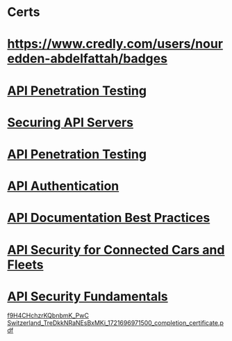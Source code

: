 # Certs

# https://www.credly.com/users/nouredden-abdelfattah/badges

# [API Penetration Testing](https://github.com/user-attachments/files/15520283/APIsecCourseCertificate20240531-8-y3zf5i.pdf)
# [Securing API Servers](https://github.com/user-attachments/files/15520289/APIsecCourseCertificate20240531-8-l9ro75.pdf)
# [API Penetration Testing](https://github.com/user-attachments/files/15520288/APIsecCourseCertificate20240531-8-5werm6.pdf)
# [API Authentication](https://github.com/user-attachments/files/15520287/APIsecCourseCertificate20240531-8-3ptm0l.pdf)
# [API Documentation Best Practices](https://github.com/user-attachments/files/15520286/APIsecCourseCertificate20240530-8-e798lg.pdf)
# [API Security for Connected Cars and Fleets](https://github.com/user-attachments/files/15520285/APIsecCourseCertificate20240530-8-e4d1as.pdf)
# [API Security Fundamentals](https://github.com/user-attachments/files/15520284/APIsecCourseCertificate20240529-8-771303.pdf)


[f9H4CHchzrKQbnbmK_PwC Switzerland_TreDkkNRaNEsBxMKi_1721696971500_completion_certificate.pdf](https://github.com/user-attachments/files/16341946/f9H4CHchzrKQbnbmK_PwC.Switzerland_TreDkkNRaNEsBxMKi_1721696971500_completion_certificate.pdf)

